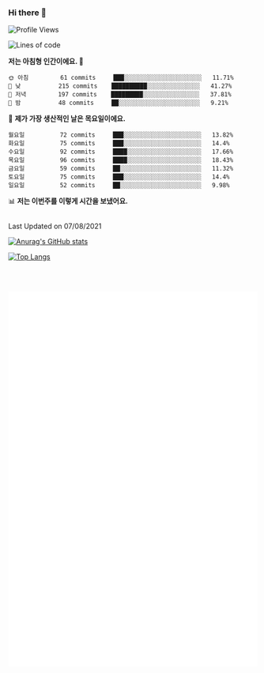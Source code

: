### Hi there 👋


<!--START_SECTION:waka-->
![Profile Views](http://img.shields.io/badge/Profile%20Views-366-blue)

![Lines of code](https://img.shields.io/badge/%EC%A0%80%EB%8A%94%20%EC%97%AC%ED%83%9C%EA%B9%8C%EC%A7%80%20-831379%20%EC%A4%84%EC%9D%98%20%EC%BD%94%EB%93%9C%EB%A5%BC%20%EC%9E%91%EC%84%B1%ED%96%88%EC%96%B4%EC%9A%94.-blue)

**저는 아침형 인간이에요. 🐤** 

```text
🌞 아침         61 commits     ███░░░░░░░░░░░░░░░░░░░░░░   11.71% 
🌆 낮　         215 commits    ██████████░░░░░░░░░░░░░░░   41.27% 
🌃 저녁         197 commits    █████████░░░░░░░░░░░░░░░░   37.81% 
🌙 밤　         48 commits     ██░░░░░░░░░░░░░░░░░░░░░░░   9.21%

```
📅 **제가 가장 생산적인 날은 목요일이에요.** 

```text
월요일          72 commits     ███░░░░░░░░░░░░░░░░░░░░░░   13.82% 
화요일          75 commits     ███░░░░░░░░░░░░░░░░░░░░░░   14.4% 
수요일          92 commits     ████░░░░░░░░░░░░░░░░░░░░░   17.66% 
목요일          96 commits     ████░░░░░░░░░░░░░░░░░░░░░   18.43% 
금요일          59 commits     ██░░░░░░░░░░░░░░░░░░░░░░░   11.32% 
토요일          75 commits     ███░░░░░░░░░░░░░░░░░░░░░░   14.4% 
일요일          52 commits     ██░░░░░░░░░░░░░░░░░░░░░░░   9.98%

```


📊 **저는 이번주를 이렇게 시간을 보냈어요.** 

```text
```


 Last Updated on 07/08/2021
<!--END_SECTION:waka-->

[![Anurag's GitHub stats](https://github-readme-stats.vercel.app/api?username=star6973&show_icons=true&theme=prussian)](https://github.com/star6973/github-readme-stats)

[![Top Langs](https://github-readme-stats.vercel.app/api/top-langs/?username=star6973&layout=compact&hide=jupyter%20notebook,html,css,scss&langs_count=4&theme=prussian)](https://github.com/star6973/github-readme-stats)

<br><br>

![Metrics](https://github.com/star6973/star6973/blob/main/github-metrics.svg)

